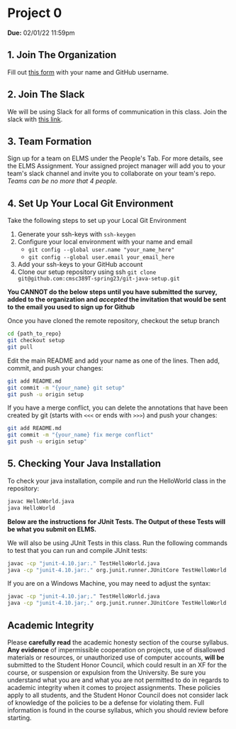 # Project 0

**Due:** 02/01/22 11:59pm

## 1.  Join The Organization

Fill out [this form](https://docs.google.com/forms/d/e/1FAIpQLSdu2Tv_uU_AkZH9wPpXndMzIRE8Mm99b8hejNoZEU936HlSfQ/viewform) with your name and GitHub username. <br>
## 2.  Join The Slack

We will be using Slack for all forms of communication in this class.
Join the slack with [this link](https://join.slack.com/t/cmsc389t-spring23/shared_invite/zt-1nobh36mb-LJziY0DiaS9Z1uH~vmNQIQ).

## 3.  Team Formation

Sign up for a team on ELMS under the People's Tab. For more details, see the ELMS Assignment.
Your assigned project manager will add you to your team's slack channel and invite you to collaborate on your team's repo. 
_Teams can be no more that 4 people._

## 4.  Set Up Your Local Git Environment


Take the following steps to set up your Local Git Environment

1. Generate your ssh-keys with `ssh-keygen`
2. Configure your local environment with your name and email
   - `git config --global user.name "your_name_here"`
   - `git config --global user.email your_email_here`
3. Add your ssh-keys to your GitHub account
4. Clone our setup repository using ssh `git clone git@github.com:cmsc389T-spring23/git-java-setup.git`

**You CANNOT do the below steps until you have submitted the survey, added to the organization and _accepted_ the invitation that would be sent to the email you used to sign up for Github**

Once you have cloned the remote repository, checkout the setup branch

```bash
cd {path_to_repo}
git checkout setup
git pull
```

Edit the main README and add your name as one of the lines. Then add, commit, and push your changes:

```bash
git add README.md
git commit -m "{your_name} git setup"
git push -u origin setup
```

If you have a merge conflict, you can delete the annotations that have been created by git (starts with `<<<`
or ends with `>>>`) and push your changes:

```bash
git add README.md
git commit -m "{your_name} fix merge conflict"
git push -u origin setup"
```

## 5.  Checking Your Java Installation

To check your java installation, compile and run the HelloWorld class in the repository:

```bash
javac HelloWorld.java
java HelloWorld
```
**Below are the instructions for JUnit Tests. The Output of these Tests will be what you submit on ELMS.**

We will also be using JUnit Tests in this class. Run the following commands to test that you can run and compile JUnit tests:

```bash
javac -cp "junit-4.10.jar:." TestHelloWorld.java 
java -cp "junit-4.10.jar:." org.junit.runner.JUnitCore TestHelloWorld
```

If you are on a Windows Machine, you may need to adjust the syntax:

```bash
javac -cp "junit-4.10.jar;." TestHelloWorld.java 
java -cp "junit-4.10.jar;." org.junit.runner.JUnitCore TestHelloWorld
```

## Academic Integrity

Please **carefully read** the academic honesty section of the course syllabus. **Any evidence** of impermissible cooperation on projects, use of disallowed materials or resources, or unauthorized use of computer accounts, **will be** submitted to the Student Honor Council, which could result in an XF for the course, or suspension or expulsion from the University. Be sure you understand what you are and what you are not permitted to do in regards to academic integrity when it comes to project assignments. These policies apply to all students, and the Student Honor Council does not consider lack of knowledge of the policies to be a defense for violating them. Full information is found in the course syllabus, which you should review before starting.
